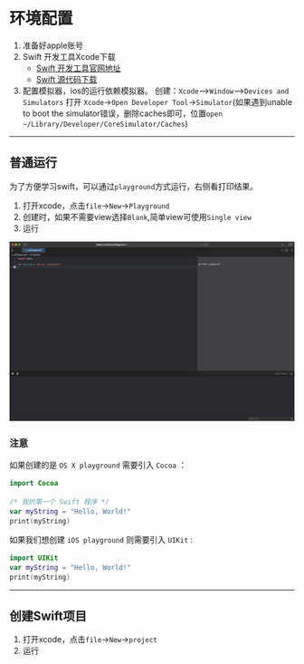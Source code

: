 # 环境配置

1. 准备好apple账号
2. Swift 开发工具Xcode下载
    - [Swift 开发工具官网地址](https://developer.apple.com/xcode/download/)
    - [Swift 源代码下载](https://swift.org/download/#latest-development-snapshots)
3. 配置模拟器，ios的运行依赖模拟器。
    创建：`Xcode`-->`Window`-->`Devices and Simulators`
    打开 `Xcode`->`Open Developer Tool`->`Simulator`(如果遇到unable to boot the simulator错误，删除caches即可，位置`open ~/Library/Developer/CoreSimulator/Caches`)

---

## 普通运行

为了方便学习swift，可以通过`playground`方式运行，右侧看打印结果。

1. 打开xcode，点击`file`->`New`->`Playground`
2. 创建时，如果不需要view选择`Blank`,简单view可使用`Single view`
3. 运行

![play ground](../images/%E6%99%AE%E9%80%9A%E8%BF%90%E8%A1%8C.png)

### 注意

如果创建的是 `OS X playground` 需要引入 `Cocoa` ：

```swift
import Cocoa

/* 我的第一个 Swift 程序 */
var myString = "Hello, World!"
print(myString)
```

如果我们想创建 `iOS playground` 则需要引入 `UIKit` :

```swift
import UIKit
var myString = "Hello, World!"
print(myString)
```

---

## 创建Swift项目

1. 打开xcode，点击`file`->`New`->`project`
2. 运行
